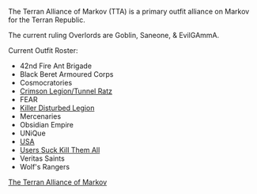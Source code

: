 The Terran Alliance of Markov (TTA) is a primary outfit alliance on
Markov for the Terran Republic.

The current ruling Overlords are Goblin, Saneone, & EvilGAmmA.

Current Outfit Roster:

- 42nd Fire Ant Brigade
- Black Beret Armoured Corps
- Cosmocratories
- [Crimson Legion/Tunnel Ratz](/Crimson_Legion/Tunnel_Ratz "wikilink")
- FEAR
- [Killer Disturbed Legion](/Killer_Disturbed_Legion "wikilink")
- Mercenaries
- Obsidian Empire
- UNiQue
- [USA](/USA "wikilink")
- [Users Suck Kill Them All](/Users_Suck_Kill_Them_All "wikilink")
- Veritas Saints
- Wolf's Rangers

[The Terran Alliance of Markov](http://www.theterranalliance.com)
